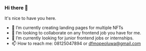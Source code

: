 ### Hi there 👋
It's nice to have you here.
- 🔭 I’m currently creating landing pages for multiple NFTs
- 👯 I’m looking to collaborate on any frontend job you have for me.
- 🤔 I’m currently looking for junior frontend jobs or internships.
- 📫 How to reach me: 08125047894 or dfmopeoluwa@gmail.com 

<!--
**hemarle/hemarle** is a ✨ _special_ ✨ repository because its `README.md` (this file) appears on your GitHub profile.

Here are some ideas to get you started:

- 🔭 I’m currently working on ...
- 🌱 I’m currently learning ...
- 👯 I’m looking to collaborate on ...
- 🤔 I’m looking for help with ...
- 💬 Ask me about ...
- 📫 How to reach me: ...
- 😄 Pronouns: ...
- ⚡ Fun fact: ...
-->
